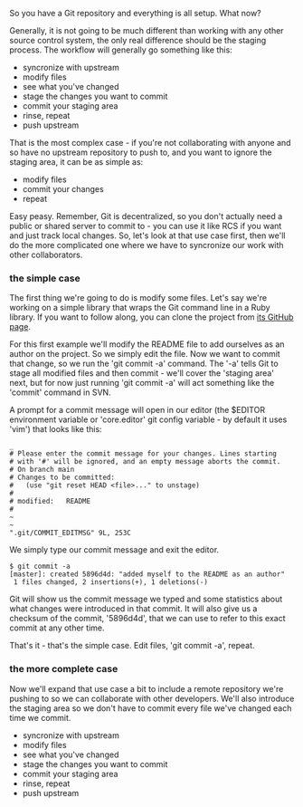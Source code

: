 So you have a Git repository and everything is all setup.  What now?

Generally, it is not going to be much different than working with any other
source control system, the only real difference should be the staging process.
The workflow will generally go something like this:

* syncronize with upstream
* modify files
* see what you've changed
* stage the changes you want to commit
* commit your staging area
* rinse, repeat
* push upstream

That is the most complex case - if you're not collaborating with anyone and so
have no upstream repository to push to, and you want to ignore the staging area,
it can be as simple as:

* modify files
* commit your changes
* repeat

Easy peasy.  Remember, Git is decentralized, so you don't actually need a public
or shared server to commit to - you can use it like RCS if you want and just 
track local changes.  So, let's look at that use case first, then we'll do the more 
complicated one where we have to syncronize our work with other collaborators.

### the simple case ###

The first thing we're going to do is modify some files.  Let's say we're
working on a simple library that wraps the Git command line in a Ruby library.
If you want to follow along, you can clone the project from 
[its GitHub page](http://github.com/schacon/simplegit).

For this first example we'll modify the README file to add ourselves as an
author on the project.  So we simply edit the file.  Now we want to commit
that change, so we run the 'git commit -a' command.  The '-a' tells Git to 
stage all modified files and then commit - we'll cover the 'staging area' next,
but for now just running 'git commit -a' will act something like the 'commit'
command in SVN. 

A prompt for a commit message
will open in our editor (the $EDITOR environment variable or 'core.editor' git config
variable - by default it uses 'vim') that looks like this:

	_
	# Please enter the commit message for your changes. Lines starting
	# with '#' will be ignored, and an empty message aborts the commit.
	# On branch main
	# Changes to be committed:
	#   (use "git reset HEAD <file>..." to unstage)
	#
	# modified:   README
	#                                                                      
	~                                                                                      
	~                                                                                      
	".git/COMMIT_EDITMSG" 9L, 253C

We simply type our commit message and exit the editor.  

	$ git commit -a
	[master]: created 5896d4d: "added myself to the README as an author"
	 1 files changed, 2 insertions(+), 1 deletions(-)

Git will show us the commit message we typed and some statistics about what
changes were introduced in that commit.  It will also give us a checksum of the
commit, '5896d4d', that we can use to refer to this exact commit at any other 
time.

That's it - that's the simple case.  Edit files, 'git commit -a', repeat.

### the more complete case ###

Now we'll expand that use case a bit to include a remote repository we're 
pushing to so we can collaborate with other developers.  We'll also introduce
the staging area so we don't have to commit every file we've changed each time
we commit.

* syncronize with upstream
* modify files
* see what you've changed
* stage the changes you want to commit
* commit your staging area
* rinse, repeat
* push upstream